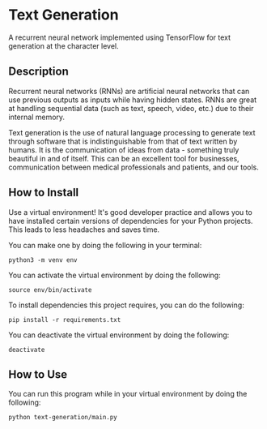 # Text Generation

A recurrent neural network implemented using TensorFlow for text generation at the character level.

## Description

Recurrent neural networks (RNNs) are artificial neural networks that can use previous outputs as inputs while having hidden states. RNNs are great at handling sequential data (such as text, speech, video, etc.) due to their internal memory.

Text generation is the use of natural language processing to generate text through software that is indistinguishable from that of text written by humans. It is the communication of ideas from data - something truly beautiful in and of itself. This can be an excellent tool for businesses, communication between medical professionals and patients, and our tools.

## How to Install

Use a virtual environment! It's good developer practice and allows you to have installed certain versions of dependencies for your Python projects. This leads to less headaches and saves time.

You can make one by doing the following in your terminal:

```shell
python3 -m venv env
```

You can activate the virtual environment by doing the following:

```shell
source env/bin/activate
```

To install dependencies this project requires, you can do the following:

```shell
pip install -r requirements.txt
```

You can deactivate the virtual environment by doing the following:

```shell
deactivate
```

## How to Use

You can run this program while in your virtual environment by doing the following:

```shell
python text-generation/main.py
```
